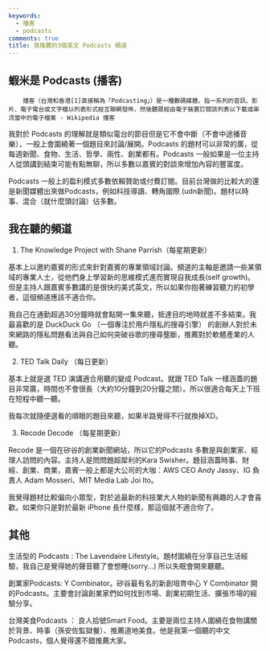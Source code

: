 ```yaml
---
keywords:
  - 播客
  - podcasts
comments: true
title: 我推薦的3個英文 Podcasts 頻道
---
```


## 蝦米是 Podcasts (播客)

```
    播客（台灣和香港[1]直接稱為「Podcasting」）是一種數碼媒體，指一系列的音訊、影片、電子電台或文字檔以列表形式經互聯網發佈，然後聽眾經由電子裝置訂閱該列表以下載或串流當中的電子檔案 - Wikipedia 播客
```

我對於 Podcasts 的理解就是類似電台的節目但是它不會中斷（不會中途播音樂），一般上會圍繞著一個題目來討論/展開。Podcasts 的題材可以非常的廣，從每週新聞、食物、生活、哲學、兩性、創業都有。Podcasts 一般如果是一位主持人從頭講到結束可能有點無聊，所以多數以嘉賓的對談來增加內容的豐富度。

Podcasts 一般上的盈利模式多數依賴贊助或付費訂閱。目前台灣做的比較大的還是新聞媒體出來做Podcasts，例如科技導讀、轉角國際 (udn新聞)。題材以時事、混合（就什麼頭討論）佔多數。


## 我在聽的頻道

1. The Knowledge Project with Shane Parrish（每星期更新）

基本上以邀約嘉賓的形式來針對嘉賓的專業領域討論。頻道的主軸是邀請一些某領域的專業人士，從他們身上學習新的思維模式進而實現自我成長(self growth)。但是主持人跟嘉賓多數講的是很快的美式英文，所以如果你抱著練習聽力的初學者，這個頻道應該不適合你。

我自己在通勤超過30分鐘時就會點開一集來聽，抵達目的地時就差不多結束。我最喜歡的是 DuckDuck Go （一個專注於用戶隱私的搜尋引擎） 的創辦人對於未來網路的隱私問題看法與自己如何突破谷歌的搜尋壟斷，推薦對於軟體產業的人聽。


2. TED Talk Daily （每日更新）

基本上就是選 TED 演講適合用聽的變成 Podcast。就跟 TED Talk 一樣涵蓋的題目非常廣，時間也不會很長（大約10分鐘到20分鐘之間）。所以很適合每天上下班在短程中聽一聽。

我每次就隨便選看的順眼的題目來聽，如果半路覺得不行就換掉XD。

3. Recode Decode （每星期更新）

Recode 是一個在矽谷的創業新聞網站，所以它的Podcasts 多數是與創業家、經理人訪問的內容。主持人是問問題超犀利的Kara Swisher。題目涵蓋時事、財經、創業、商業，嘉賓一般上都是大公司的大咖：AWS CEO Andy Jassy、IG 負責人 Adam Mosseri、MIT Media Lab Joi Ito。

我覺得題材比較偏向小眾型，對於追最新的科技業大人物的新聞有興趣的人才會喜歡。如果你只是對於最新 iPhone 長什麼樣，那這個就不適合你了。

## 其他

生活型的 Podcasts : The Lavendaire Lifestyle。題材圍繞在分享自己生活經驗，我自己是覺得她的聲音聽了會想睡(sorry...) 所以失眠會開來聽聽。

創業家Podcasts: Y Combinator。矽谷最有名的新創培育中心 Y Combinator 開的Podcasts。主要會討論創業家們如何找到市場、創業初期生活、擴張市場的經驗分享。

台灣美食Podcasts ： 良人拾號Smart Food。主要是兩位主持人圍繞在食物講關於背景、時事（孫安佐監獄餐）、推薦道地美食。他是我第一個聽的中文Podcasts，個人覺得還不錯推薦大家。




